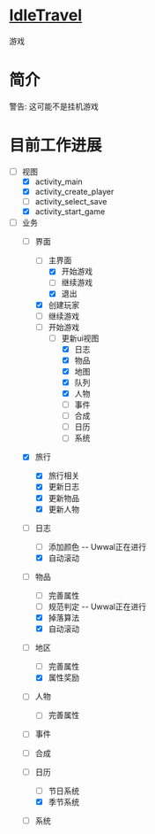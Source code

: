 # [IdleTravel](https://github.com/Uwwal/IdleTravel)

游戏

# 简介

警告: 这可能不是挂机游戏

# 目前工作进展

- [ ] 视图
  - [x] activity_main
  - [x] activity_create_player
  - [ ] activity_select_save
  - [x] activity_start_game
- [ ] 业务
  - [ ] 界面
    - [ ] 主界面
      - [x] 开始游戏
      - [ ] 继续游戏
      - [x] 退出
    - [x] 创建玩家
    - [ ] 继续游戏
    - [ ] 开始游戏
      - [ ] 更新ui视图
        - [x] 日志
        - [x] 物品
        - [x] 地图
        - [x] 队列
        - [x] 人物
        - [ ] 事件
        - [ ] 合成
        - [ ] 日历
        - [ ] 系统
  - [x] 旅行
    - [x] 旅行相关
    - [x] 更新日志
    - [x] 更新物品
    - [x] 更新人物
  - [ ] 日志
    - [ ] 添加颜色 -- Uwwal正在进行
    - [x] 自动滚动
  - [ ] 物品
    - [ ] 完善属性
    - [ ] 规范判定 -- Uwwal正在进行
    - [x] 掉落算法
    - [x] 自动滚动
  - [ ] 地区
    - [ ] 完善属性
    - [x] 属性奖励
  - [ ] 人物
    - [ ] 完善属性
  - [ ] 事件
  - [ ] 合成
  - [ ] 日历
    - [ ] 节日系统
    - [x] 季节系统
  - [ ] 系统

